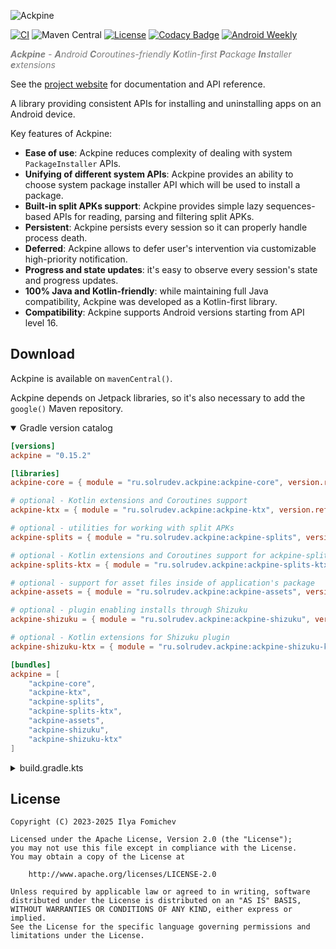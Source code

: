 ![Ackpine](docs/images/logo-text-colored.svg)

[![CI](https://github.com/solrudev/Ackpine/actions/workflows/ci.yml/badge.svg)](https://github.com/solrudev/Ackpine/actions/workflows/ci.yml)
![Maven Central](https://img.shields.io/maven-central/v/ru.solrudev.ackpine/ackpine-core)
[![License](https://img.shields.io/badge/License-Apache_2.0-blue.svg)](https://github.com/solrudev/Ackpine/blob/master/LICENSE)
[![Codacy Badge](https://app.codacy.com/project/badge/Grade/c3014b1eee9648959b70ee6bbad51489)](https://app.codacy.com/gh/solrudev/Ackpine/dashboard?utm_source=gh&utm_medium=referral&utm_content=&utm_campaign=Badge_grade)
[![Android Weekly](https://androidweekly.net/issues/issue-593/badge)](https://androidweekly.net/issues/issue-593)

<span style="color:#808080">_**Ackpine** - **A**ndroid **C**oroutines-friendly **K**otlin-first **P**ackage **In**staller **e**xtensions_</span>

See the [project website](https://ackpine.solrudev.ru) for documentation and API reference.

A library providing consistent APIs for installing and uninstalling apps on an Android device.

Key features of Ackpine:

- **Ease of use**: Ackpine reduces complexity of dealing with system `PackageInstaller` APIs.
- **Unifying of different system APIs**: Ackpine provides an ability to choose system package installer API which will be used to install a package.
- **Built-in split APKs support**: Ackpine provides simple lazy sequences-based APIs for reading, parsing and filtering split APKs.
- **Persistent**: Ackpine persists every session so it can properly handle process death.
- **Deferred**: Ackpine allows to defer user's intervention via customizable high-priority notification.
- **Progress and state updates**: it's easy to observe every session's state and progress updates.
- **100% Java and Kotlin-friendly**: while maintaining full Java compatibility, Ackpine was developed as a Kotlin-first library.
- **Compatibility**: Ackpine supports Android versions starting from API level 16.

Download
--------

Ackpine is available on `mavenCentral()`.

Ackpine depends on Jetpack libraries, so it's also necessary to add the `google()` Maven repository.

<details open>
  <summary>Gradle version catalog</summary>

```toml
[versions]
ackpine = "0.15.2"

[libraries]
ackpine-core = { module = "ru.solrudev.ackpine:ackpine-core", version.ref = "ackpine" }

# optional - Kotlin extensions and Coroutines support
ackpine-ktx = { module = "ru.solrudev.ackpine:ackpine-ktx", version.ref = "ackpine" }

# optional - utilities for working with split APKs
ackpine-splits = { module = "ru.solrudev.ackpine:ackpine-splits", version.ref = "ackpine" }

# optional - Kotlin extensions and Coroutines support for ackpine-splits
ackpine-splits-ktx = { module = "ru.solrudev.ackpine:ackpine-splits-ktx", version.ref = "ackpine" }

# optional - support for asset files inside of application's package
ackpine-assets = { module = "ru.solrudev.ackpine:ackpine-assets", version.ref = "ackpine" }

# optional - plugin enabling installs through Shizuku
ackpine-shizuku = { module = "ru.solrudev.ackpine:ackpine-shizuku", version.ref = "ackpine" }

# optional - Kotlin extensions for Shizuku plugin
ackpine-shizuku-ktx = { module = "ru.solrudev.ackpine:ackpine-shizuku-ktx", version.ref = "ackpine" }

[bundles]
ackpine = [
    "ackpine-core",
    "ackpine-ktx",
    "ackpine-splits",
    "ackpine-splits-ktx",
    "ackpine-assets",
    "ackpine-shizuku",
    "ackpine-shizuku-ktx"
]
```
</details>

<details>
  <summary>build.gradle.kts</summary>

```kotlin
dependencies {
    val ackpineVersion = "0.15.2"
    implementation("ru.solrudev.ackpine:ackpine-core:$ackpineVersion")

    // optional - Kotlin extensions and Coroutines support
    implementation("ru.solrudev.ackpine:ackpine-ktx:$ackpineVersion")

    // optional - utilities for working with split APKs
    implementation("ru.solrudev.ackpine:ackpine-splits:$ackpineVersion")

    // optional - Kotlin extensions and Coroutines support for ackpine-splits
    implementation("ru.solrudev.ackpine:ackpine-splits-ktx:$ackpineVersion")

    // optional - support for asset files inside of application's package
    implementation("ru.solrudev.ackpine:ackpine-assets:$ackpineVersion")

    // optional - plugin enabling installs through Shizuku
    implementation("ru.solrudev.ackpine:ackpine-shizuku:$ackpineVersion")

    // optional - Kotlin extensions for Shizuku plugin
    implementation("ru.solrudev.ackpine:ackpine-shizuku-ktx:$ackpineVersion")
}
```
</details>

License
-------

    Copyright (C) 2023-2025 Ilya Fomichev
    
    Licensed under the Apache License, Version 2.0 (the "License");
    you may not use this file except in compliance with the License.
    You may obtain a copy of the License at
    
        http://www.apache.org/licenses/LICENSE-2.0
    
    Unless required by applicable law or agreed to in writing, software
    distributed under the License is distributed on an "AS IS" BASIS,
    WITHOUT WARRANTIES OR CONDITIONS OF ANY KIND, either express or implied.
    See the License for the specific language governing permissions and
    limitations under the License.
